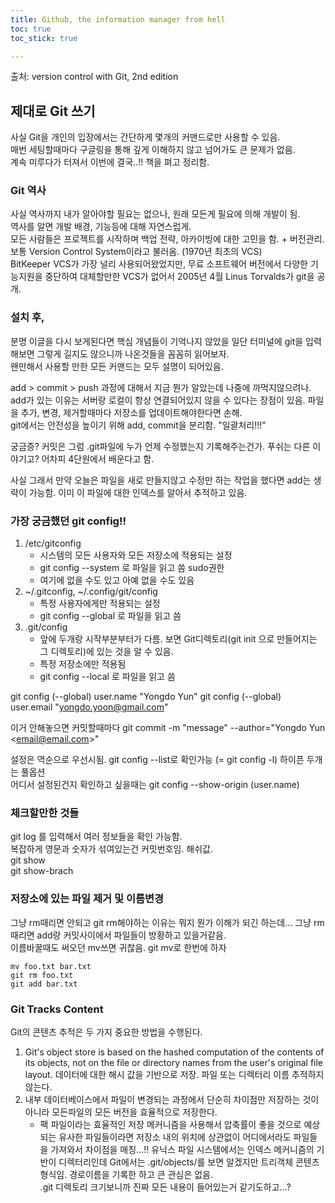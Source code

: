 ```yaml
---
title: Github, the information manager from hell
toc: true
toc_stick: true

---
```


출처: version control with Git, 2nd edition

## 제대로 Git 쓰기
사실 Git을 개인의 입장에서는 간단하게 몇개의 커맨드로만 사용할 수 있음.  
매번 세팅할때마다 구글링을 통해 깊게 이해하지 않고 넘어가도 큰 문제가 없음.  
계속 미루다가 터져서  이번에 결국..!! 책을 펴고 정리함.   

### Git 역사
사실 역사까지 내가 알아야할 필요는 없으나, 원래 모든게 필요에 의해 개발이 됨.  
역사를 알면 개발 배경, 기능등에 대해 자연스럽게.  
모든 사람들은 프로젝트를 시작하며  백업 전략, 아카이빙에 대한 고민을 함. + 버전관리.  
보통 Version Control System이라고 불러옴. (1970년 최초의 VCS)    
BitKeeper VCS가 가장 널리 사용되어왔었지만, 무료 소프트웨어 버전에서 다양한 기능지원을 중단하여 대체할만한 VCS가 없어서 2005년 4월 Linus Torvalds가 git을 공개.  

### 설치 후,
분명 이글을 다시 보게된다면 핵심 개념들이 기억나지 않았을
일단 터미널에 git을 입력해보면 그렇게 길지도 않으니까 나온것들을 꼼꼼히 읽어보자.  
왠만해서 사용할 만한 모든 커맨드는 모두 설명이 되어있음.  

add > commit > push 과정에 대해서 지금 뭔가 알았는데 나중에 까먹지않으려나.  
add가 있는 이유는 서버랑 로컬이 항상 연결되어있지 않을 수 있다는 장점이 있음. 
파일을 추가, 변경, 제거할때마다 저장소를 업데이트해야한다면 손해.  
git에서는 안전성을 높이기 위해 add, commit을 분리함. "일괄처리!!!"  

궁금증? 커밋은 그럼 .git파일에 누가 언제 수정했는지 기록해주는건가. 푸쉬는 다른 이야기고? 어차피 4단원에서 배운다고 함.  

사실 그래서 만약 오늘은 파일을 새로 만들지않고 수정만 하는 작업을 했다면 add는 생략이 가능함. 이미 이 파일에 대한 인덱스를 알아서 추적하고 있음.  

### 가장 궁금했던 git config!!
1. /etc/gitconfig
	- 시스템의 모든 사용자와 모든 저장소에 적용되는 설정  
	- git config --system 로 파일을 읽고 씀 sudo권한  
	- 여기에 없을 수도 있고 아예 없을 수도 있음  
2. ~/.gitconfig, ~/.config/git/config
	- 특정 사용자에게만 적용되는 설정  
	- git config --global 로 파일을 읽고 씀 
3. .git/config
	- 앞에 두개랑 시작부분부터가 다름. 보면 Git디렉토리(git init 으로 만들어지는 그 디렉토리)에 있는 것을 알 수 있음.  
	- 특정 저장소에만 적용됨
	- git config --local 로 파일을 읽고 씀

git config (--global) user.name "Yongdo Yun"
git config (--global) user.email "yongdo.yoon@gmail.com"

이거 안해놓으면 커밋할때마다 git commit -m "message" --author="Yongdo Yun \<email@email.com\>"   

설정은 역순으로 우선시됨. git config --list로 확인가능 (= git config -l) 하이픈 두개는 풀옵션  
어디서 설정된건지 확인하고 싶을때는 git config --show-origin (user.name)

### 체크할만한 것들
git log 를 입력해서 여러 정보들을 확인 가능함.  
복잡하게 영문과 숫자가 섞여있는건 커밋번호임. 해쉬값.  
git show  
git show-brach  

### 저장소에 있는 파일 제거 및 이름변경
그냥 rm때리면 안되고 git rm해야하는 이유는 뭐지
뭔가 이해가 되긴 하는데... 그냥 rm 때리면 add랑 커밋사이에서 파일들이 방황하고 있을거같음.  
이름바꿀때도 써오던 mv쓰면 귀찮음. git mv로 한번에 하자  
```console
mv foo.txt bar.txt
git rm foo.txt
git add bar.txt
```
### Git Tracks Content
Git의 콘텐츠 추적은 두 가지 중요한 방법을 수행된다.  
1. Git's object store is based on the hashed computation of the contents of its objects, not on the file or directory names from the user's original file layout. 데이터에 대한 해시 값을 기반으로 저장.  파일 또는 디렉터리 이름 추적하지 않는다.   
2. 내부 데이터베이스에서 파일이 변경되는 과정에서 단순히 차이점만 저장하는 것이 아니라 모든파일의 모든 버전을 효율적으로 저장한다.  
	- 팩 파일이라는 효율적인 저장 메커니즘을 사용해서 압축률이 좋을 것으로 예상되는 유사한 파일들이라면 저장소 내의 위치에 상관없이 어디에서라도 파일들을 가져와서 차이점을 매칭...!! 
유닉스 파일 시스템에서는 인덱스 메커니즘의 기반이 디렉터리인데 Git에서는 .git/objects/를 보면 알겠지만 트리객체 콘텐츠형식임. 경로이름을 기록한 하고 큰 관심은 없음.  
.git 디렉토리 크기보니까 진짜 모든 내용이 들어있는거 같기도하고...?  
